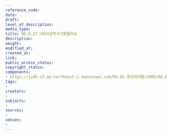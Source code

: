 ```yaml
---
reference_code: 
date: 
draft: 
level_of_description: 
media_type: 
title: 06.6.27 3회여성역사기행웹자보
description: 
weight: 
modified_at: 
created_at: 
link: 
public_access_status: 
copyright_status: 
components:
- https://jydh.s3.ap-northeast-2.amazonaws.com/RG-01-중앙여대협/2006/06.6.27+3회여성역사기행웹자보.jpg
tags:
- 
creators:
- 
subjects:
- 
sources:
- 
venues:
- 
---
```

